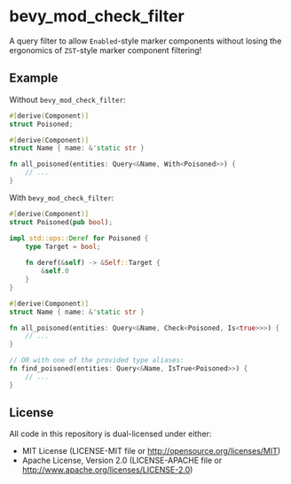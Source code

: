 # bevy_mod_check_filter

A query filter to allow `Enabled`-style marker components without losing the
ergonomics of `ZST`-style marker component filtering!

## Example

Without `bevy_mod_check_filter`:

```rust
#[derive(Component)]
struct Poisoned;

#[derive(Component)]
struct Name { name: &'static str }

fn all_poisoned(entities: Query<&Name, With<Poisoned>>) {
    // ...
}
```

With `bevy_mod_check_filter`:

```rust
#[derive(Component)]
struct Poisoned(pub bool);

impl std::ops::Deref for Poisoned {
    type Target = bool;
 
    fn deref(&self) -> &Self::Target {
        &self.0
    }
}

#[derive(Component)]
struct Name { name: &'static str }

fn all_poisoned(entities: Query<&Name, Check<Poisoned, Is<true>>>) {
    // ...
}

// OR with one of the provided type aliases:
fn find_poisoned(entities: Query<&Name, IsTrue<Poisoned>>) {
    // ...
}
```

## License

All code in this repository is dual-licensed under either:

- MIT License (LICENSE-MIT file or http://opensource.org/licenses/MIT)
- Apache License, Version 2.0 (LICENSE-APACHE file or
  http://www.apache.org/licenses/LICENSE-2.0)
